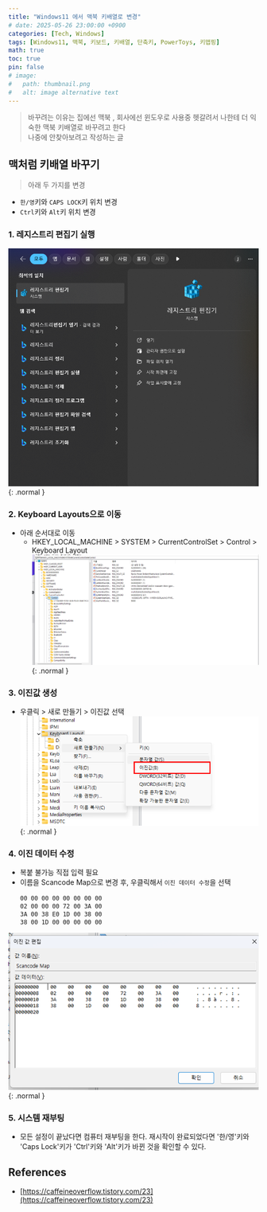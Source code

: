 ```yaml
---
title: "Windows11 에서 맥북 키배열로 변경"
# date: 2025-05-26 23:00:00 +0900
categories: [Tech, Windows]
tags: [Windows11, 맥북, 키보드, 키배열, 단축키, PowerToys, 키맵핑]
math: true
toc: true
pin: false
# image:
#   path: thumbnail.png
#   alt: image alternative text
---
```


> 바꾸려는 이유는 집에선 맥북 , 회사에선 윈도우로 사용중 헷갈려서 나한테 더 익숙한 맥북 키배열로 바꾸려고 한다 <br>
나중에 안찾아보려고 작성하는 글

## 맥처럼 키배열 바꾸기 
> 아래 두 가지를 변경 
- `한/영`키와 `CAPS LOCK`키 위치 변경
- `Ctrl`키와 `Alt`키 위치 변경 

### 1. 레지스트리 편집기 실행 
![Desktop View](/assets/img/for_post/2025-05-25-window-1.png){: .normal }

### 2. Keyboard Layouts으로 이동
- 아래 순서대로 이동 
    - HKEY_LOCAL_MACHINE > SYSTEM > CurrentControlSet > Control > Keyboard Layout
![Desktop View](/assets/img/for_post/2025-05-25-window-2.png){: .normal }


### 3. 이진값 생성
- 우클릭 > 새로 만들기 > 이진값 선택
![Desktop View](/assets/img/for_post/2025-05-25-window-3.png){: .normal }

### 4. 이진 데이터 수정
- 복붙 불가능 직접 입력 필요
- 이름을 Scancode Map으로 변경 후, 우클릭해서 `이진 데이터 수정`을 선택 
    ```
    00 00 00 00 00 00 00 00
    02 00 00 00 72 00 3A 00
    3A 00 38 E0 1D 00 38 00
    38 00 1D 00 00 00 00 00
    ```
![Desktop View](/assets/img/for_post/2025-05-25-window-4.png){: .normal }

### 5. 시스템 재부팅 
- 모든 설정이 끝났다면 컴퓨터 재부팅을 한다. 재시작이 완료되었다면 '한/영'키와 'Caps Lock'키가 'Ctrl'키와 'Alt'키가 바뀐 것을 확인할 수 있다.


## References
- [https://caffeineoverflow.tistory.com/23](https://caffeineoverflow.tistory.com/23)